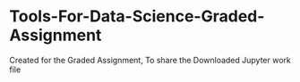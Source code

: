 # Tools-For-Data-Science-Graded-Assignment
Created for the Graded Assignment, To share the Downloaded Jupyter work file
